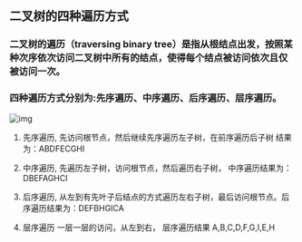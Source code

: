 ## 二叉树的四种遍历方式

### 二叉树的遍历（traversing binary tree）是指从根结点出发，按照某种次序依次访问二叉树中所有的结点，使得每个结点被访问依次且仅被访问一次。

### 四种遍历方式分别为:先序遍历、中序遍历、后序遍历、层序遍历。

![img](https://img2020.cnblogs.com/blog/1542838/202008/1542838-20200809101414671-1310336891.png)

1. 先序遍历, 先访问根节点，然后继续先序遍历左子树，在前序遍历后子树 结果为：ABDFECGHI

2. 中序遍历, 先遍历左子树，访问根节点，然后遍历右子树， 中序遍历结果为：DBEFAGHCI

3. 后序遍历, 从左到有先叶子后结点的方式遍历左右子树，最后访问根节点。后序遍历结果为：DEFBHGICA

4. 层序遍历 一层一层的访问，从左到右， 层序遍历结果 A,B,C,D,F,G,I,E,H